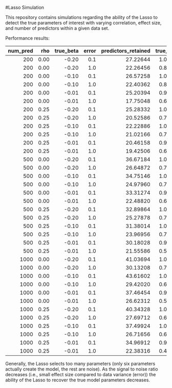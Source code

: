 #Lasso Simulation

This repository contains simulations regarding the ability of the Lasso to detect the true parameters of interest with varying correlation, effect size, and number of predictors within a given data set.

Performance results:

| num_pred|  rho| true_beta| error| predictors_retained| true_contain|
|--------:|----:|---------:|-----:|-------------------:|------------:|
|      200| 0.00|     -0.20|   0.1|            27.22644|    1.0000000|
|      200| 0.00|     -0.20|   1.0|            22.26456|    0.8209067|
|      200| 0.00|     -0.10|   0.1|            26.57258|    1.0000000|
|      200| 0.00|     -0.10|   1.0|            22.40362|    0.8135800|
|      200| 0.00|     -0.01|   0.1|            25.20394|    0.9907800|
|      200| 0.00|     -0.01|   1.0|            17.75048|    0.6652067|
|      200| 0.25|     -0.20|   0.1|            25.28332|    1.0000000|
|      200| 0.25|     -0.20|   1.0|            20.52586|    0.7627133|
|      200| 0.25|     -0.10|   0.1|            22.22886|    1.0000000|
|      200| 0.25|     -0.10|   1.0|            21.02166|    0.7664500|
|      200| 0.25|     -0.01|   0.1|            20.46158|    0.9847233|
|      200| 0.25|     -0.01|   1.0|            19.42506|    0.6365300|
|      500| 0.00|     -0.20|   0.1|            36.67184|    1.0000000|
|      500| 0.00|     -0.20|   1.0|            26.64872|    0.7315800|
|      500| 0.00|     -0.10|   0.1|            34.75146|    1.0000000|
|      500| 0.00|     -0.10|   1.0|            24.97960|    0.7277200|
|      500| 0.00|     -0.01|   0.1|            33.31274|    0.9810733|
|      500| 0.00|     -0.01|   1.0|            22.48820|    0.6036833|
|      500| 0.25|     -0.20|   0.1|            32.89864|    1.0000000|
|      500| 0.25|     -0.20|   1.0|            25.27878|    0.7138767|
|      500| 0.25|     -0.10|   0.1|            31.38014|    1.0000000|
|      500| 0.25|     -0.10|   1.0|            23.96956|    0.7024600|
|      500| 0.25|     -0.01|   0.1|            30.18028|    0.9855900|
|      500| 0.25|     -0.01|   1.0|            21.55586|    0.5517000|
|     1000| 0.00|     -0.20|   0.1|            41.03694|    1.0000000|
|     1000| 0.00|     -0.20|   1.0|            30.13208|    0.7205833|
|     1000| 0.00|     -0.10|   0.1|            43.61602|    1.0000000|
|     1000| 0.00|     -0.10|   1.0|            29.42020|    0.6963333|
|     1000| 0.00|     -0.01|   0.1|            37.46454|    0.9719200|
|     1000| 0.00|     -0.01|   1.0|            26.62312|    0.5584700|
|     1000| 0.25|     -0.20|   0.1|            40.34328|    1.0000000|
|     1000| 0.25|     -0.20|   1.0|            27.69712|    0.6539933|
|     1000| 0.25|     -0.10|   0.1|            37.49924|    1.0000000|
|     1000| 0.25|     -0.10|   1.0|            26.71656|    0.6409000|
|     1000| 0.25|     -0.01|   0.1|            34.96912|    0.9819433|
|     1000| 0.25|     -0.01|   1.0|            22.38316|    0.4939667|

Generally, the Lasso selects too many parameters (only six parameters actually create the model, the rest are noise). As the signal to noise ratio decreases (i.e., small effect size compared to data variance (error)) the ability of the Lasso to recover the true model parameters decreases.
